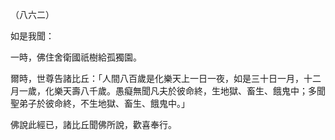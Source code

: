 （八六二）

如是我聞：

一時，佛住舍衛國祇樹給孤獨園。

爾時，世尊告諸比丘：「人間八百歲是化樂天上一日一夜，如是三十日一月，十二月一歲，化樂天壽八千歲。愚癡無聞凡夫於彼命終，生地獄、畜生、餓鬼中；多聞聖弟子於彼命終，不生地獄、畜生、餓鬼中。」

佛說此經已，諸比丘聞佛所說，歡喜奉行。



